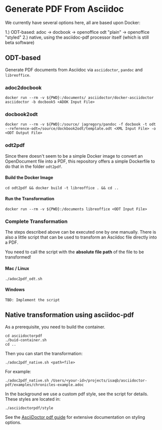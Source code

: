 # Generate PDF  From Asciidoc

We currently have several options here, all are based upon Docker:

1.) ODT-based: adoc -> docbook -> openoffice odt "plain" -> openoffice "styled"
2.) native, using the asciidoc-pdf processor itself (which is still beta software)

## ODT-based

Generate PDF documents from Asciidoc via `asciidoctor`, `pandoc` and `libreoffice`.

### adoc2docbook

    docker run --rm -v ${PWD}:/documents/ asciidoctor/docker-asciidoctor asciidoctor -b docbook5 <ADOK Input File>

### docbook2odt

    docker run --rm -v ${PWD}:/source/ jagregory/pandoc -f docbook -t odt --reference-odt=/source/dockbook2odt/template.odt <XML Input File> -o <ODT Output File>

### odt2pdf

Since there doesn't seem to be a simple Docker image to convert an OpenDocument file into a PDF, this repository offers a simple Dockerfile to do that in the folder `odt2pdf`.

#### Build the Docker Image

    cd odt2pdf && docker build -t libreoffice . && cd ..

#### Run the Transformation

    docker run --rm -v ${PWD}:/documents libreoffice <ODT Input File>

### Complete Transformation

The steps described above can be executed one by one manually. There is also a little script that can be used to transform an Asciidoc file directly into a PDF.

You need to call the script with the **absolute file path** of the file to be transformed!

#### Mac / Linux

    ./adoc2pdf_odt.sh

#### Windows

    TBD: Implement the script

## Native transformation using asciidoc-pdf

As a prerequisite, you need to build the container.

    cd asciidoctorpdf
    ./buid-container.sh
    cd ..

Then you can start the transformation:

    ./adoc2pdf_native.sh <path+file>

For example:

    ./adoc2pdf_native.sh /Users/<your-id>/projects/isaqb/asciidoctor-pdf/examples/chronicles-example.adoc

In the background we use a custom pdf style, see the script for details. These styles
are located in:

    ./asciidoctorpdf/style



See the [AsciiDoctor pdf guide](https://github.com/asciidoctor/asciidoctor-pdf/blob/master/docs/theming-guide.adoc) for extensive documentation on styling options.
